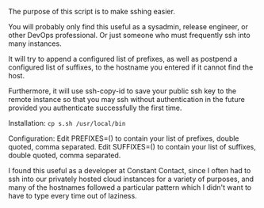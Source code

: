 The purpose of this script is to make sshing easier.

You will probably only find this useful as a sysadmin, release engineer, or other DevOps professional. Or just someone who must frequently ssh into many instances.

It will try to append a configured list of prefixes, as well as postpend a configured list of suffixes, to the hostname you entered if it cannot find the host.

Furthermore, it will use ssh-copy-id to save your public ssh key to the remote instance so that you may ssh without authentication in the future provided you authenticate successfully the first time.

Installation:
`cp s.sh /usr/local/bin`

Configuration:
Edit PREFIXES=() to contain your list of prefixes, double quoted, comma separated.
Edit SUFFIXES=() to contain your list of suffixes, double quoted, comma separated.

I found this useful as a developer at Constant Contact, since I often had to ssh into our privately hosted cloud instances for a variety of purposes, and many of the hostnames followed a particular pattern which I didn't want to have to type every time out of laziness.

